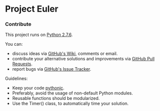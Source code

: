 Project Euler
=============

### Contribute

This project runs on [Python 2.7.6](https://www.python.org/download/releases/2.7.6/).

You can:

- discuss ideas via [GitHub's Wiki](https://github.com/arvindch/project-euler/wiki), comments or email.
- contribute your alternative solutions and improvements via [GitHub Pull Requests](https://github.com/arvindch/project-euler/pulls).
- report bugs via [GitHub's Issue Tracker](https://github.com/arvindch/project-euler/issues).

Guidelines:

- Keep your code [pythonic](http://legacy.python.org/dev/peps/pep-0020/).
- Preferably, avoid the usage of non-default Python modules.
- Reusable functions should be modularized.
- Use the Timer() class, to automatically time your solution.
